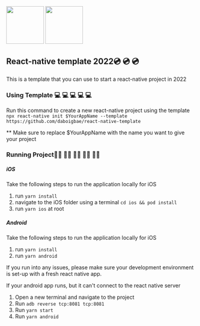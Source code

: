 <img src="https://github.com/favicon.ico](https://user-images.githubusercontent.com/26166389/188032346-08af84de-9396-4206-b6ba-6355ed7b571e.png" width="100">
<img src="https://user-images.githubusercontent.com/26166389/188032348-83270e8c-4b98-4d94-9280-837097e6d91e.png" width="100">

## React-native template 2022💿 💿 💿
This is a template that you can use to start a react-native project in 2022

### Using Template 💻 💻 💻 💻 💻 
Run this command to create a new react-native project using the template
`npx react-native init $YourAppName --template https://github.com/daboigbae/react-native-template`

** Make sure to replace $YourAppName with the name you want to give your project

### Running Project🏃‍♀️ 🏃‍♀️ 🏃‍♀️ 🏃‍♀️ 🏃‍♀️ 
##### iOS
Take the following steps to run the application locally for iOS
1. run `yarn install`
2. navigate to the iOS folder using a terminal `cd ios && pod install` 
3. run `yarn ios` at root

##### Android 
Take the following steps to run the application locally for iOS
1. run `yarn install`
2. run `yarn android`

If you run into any issues, please make sure your development environment is set-up with a fresh react native app.

If your android app runs, but it can't connect to the react native server
1. Open a new terminal and navigate to the project
2. Run `adb reverse tcp:8081 tcp:8081`
3. Run `yarn start`
4. Run `yarn android` 
